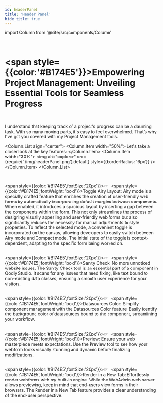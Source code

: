 ```yaml
---
id: headerPanel
title: 'Header Panel'
hide_title: true
---
```

import Column from '@site/src/components/Column'

<br />

# <span style={{color:'#B174E5'}}>Empowering Project Management: Unveiling Essential Tools for Seamless Progress</span>

<br />

I understand that keeping track of a project's progress can be a daunting task. With so many moving parts, it's easy to feel overwhelmed. That's why I've got you covered with my Project Management tools. <br />


<Column.List align="center">
	<Column.Item width="50%">
        Let's take a closer look at the key features: 
	</Column.Item>
	<Column.Item width="30%">
        <img alt="explorer" src={require('./img/headerPanel.png').default} style={{borderRadius: '6px'}} />
	</Column.Item>
</Column.List>

<br />

<span style={{color:'#B174E5',fontSize:'20px'}}>&#9758; &nbsp;</span> <span style={{color:'#B174E5',fontWeight: 'bold'}}>Toggle Airy Layout:</span> Airy mode is a specially crafted feature that enriches the creation of user-friendly web forms by automatically incorporating default margins between components. When enabled, it introduces a spacious layout by inserting a gap between the components within the form. This not only streamlines the process of designing visually appealing and user-friendly web forms but also significantly reduces the necessity for manual adjustments to style properties. To reflect the selected mode, a convenient toggle is incorporated on the canvas, allowing developers to easily switch between Airy mode and Compact mode. The initial state of the toggle is context-dependent, adapting to the specific form being worked on.<br /><br />

<span style={{color:'#B174E5',fontSize:'20px'}}>&#9758; &nbsp;</span> <span style={{color:'#B174E5',fontWeight: 'bold'}}>Sanity Check:</span> No more unnoticed website issues. The Sanity Check tool is an essential part of a component in Qodly Studio. It scans for any issues that need fixing, like text bound to non-existing data classes, ensuring a smooth user experience for your visitors.<br /><br />

<span style={{color:'#B174E5',fontSize:'20px'}}>&#9758; &nbsp;</span> <span style={{color:'#B174E5',fontWeight: 'bold'}}>Datasources Color:</span> Simplify component management with the Datasources Color feature. Easily identify the background color of datasources bound to the component, streamlining your workflow.<br /><br />

<span style={{color:'#B174E5',fontSize:'20px'}}>&#9758; &nbsp;</span> <span style={{color:'#B174E5',fontWeight: 'bold'}}>Preview:</span> Ensure your web masterpiece meets expectations. Use the Preview tool to see how your webform looks visually stunning and dynamic before finalizing modifications.<br /><br />


<span style={{color:'#B174E5',fontSize:'20px'}}>&#9758; &nbsp;</span> <span style={{color:'#B174E5',fontWeight: 'bold'}}>Render in a New Tab:</span> Effortlessly render webforms with my built-in engine. While the WebAdmin web server allows previewing, keep in mind that end-users view forms in their browsers. The Render in a New Tab feature provides a clear understanding of the end-user perspective.<br /><br />

<br />

